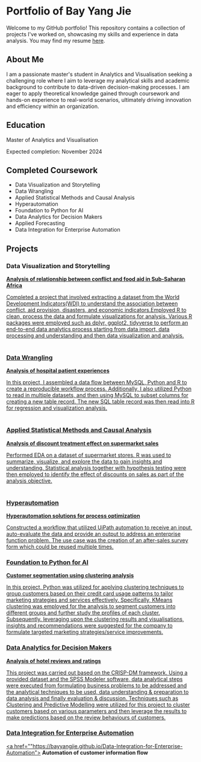 # Portfolio of Bay Yang Jie 

Welcome to my GitHub portfolio! This repository contains a collection of projects I've worked on, showcasing my skills and experience in data analysis. You may find my resume <a href="https://drive.google.com/file/d/1GAgaUo4LVUWnO2rdLaMTnEOUqKtsgBMw/view?usp=drive_link">here</a>.

## About Me
I am a passionate master's student in Analytics and Visualisation seeking a challenging role where I aim to leverage my analytical skills and academic background to contribute to data-driven decision-making processes. I am eager to apply theoretical knowledge gained through coursework and hands-on experience to real-world scenarios, ultimately driving innovation and efficiency within an organization.

## Education
Master of Analytics and Visualisation

Expected completion: November 2024

## Completed Coursework
- Data Visualization and Storytelling
- Data Wrangling
- Applied Statistical Methods and Causal Analysis
- Hyperautomation
- Foundation to Python for AI
- Data Analytics for Decision Makers
- Applied Forecasting
- Data Integration for Enterprise Automation

## Projects

### Data Visualization and Storytelling
<a href="https://bayyangjie.github.io/Data-Visualization-and-Storytelling"> <b> Analysis of relationship between conflict and food aid in Sub-Saharan Africa </b>

Completed a project that involved extracting a dataset from the World Development Indicators(WDI) to understand the association between conflict, aid provision, disasters, and economic indicators.Employed R to clean, process the data and formulate visualizations for analysis. Various R packages were employed such as dplyr, ggplot2, tidyverse to perform an end-to-end data analytics process starting from data import, data processing and understanding and then data visualization and analysis. <br> <br>

### Data Wrangling
<a href="https://bayyangjie.github.io/Data-Wrangling"> <b> Analysis of hospital patient experiences </b>

In this project, I assembled a data flow between MySQL, Python and R to create a reproducible workflow process. Additionally, I also utilized Python to read in multiple datasets, and then using MySQL to subset columns for creating a new table record. The new SQL table record was then read into R for regression and visualization analysis. <br> <br>

### Applied Statistical Methods and Causal Analysis
<a href="https://bayyangjie.github.io/Applied-Statistical-Methods-and-Causal-Analysis"> <b> Analysis of discount treatment effect on supermarket sales </b>

Performed EDA on a dataset of supermarket stores. R was used to summarize, visualize, and explore the data to gain insights and understanding. Statistical analysis together with hypothesis testing were then employed to identify the effect of discounts on sales as part of the analysis objective. <br> <br>

### Hyperautomation
<a href="https://bayyangjie.github.io/Hyperautomation"> <b> Hyperautomation solutions for process optimization </b>

Constructed a workflow that utilized UiPath automation to receive an input, auto-evaluate the data and provide an output to address an enterprise function problem. The use case was the creation of an after-sales survey form which could be reused multiple times.

### Foundation to Python for AI
<a href="https://bayyangjie.github.io/Foundation-to-Python-for-AI"> <b> Customer segmentation using clustering analysis </b>

In this project, Python was utilized for applying clustering techniques to group customers based on their credit card usage patterns to tailor marketing strategies and services effectively. Specifically, KMeans clustering was employed for the analysis to segment customers into different groups and further study the profiles of each cluster. Subsequently. leveraging upon the clustering results and visualisations, insights and recommendations were suggested for the company to formulate targeted marketing strategies/service improvements.

### Data Analytics for Decision Makers
<a href="https://bayyangjie.github.io/Data-Analytics-for-Decision-Makers"> <b> Analysis of hotel reviews and ratings </b>

This project was carried out based on the CRISP-DM framework. Using a provided dataset and the SPSS Modeler software, data analytical steps were executed from formulating business problems to be addressed and the analytical techniques to be used, data understanding & preparation to data analysis and finally evaluation & discussion. Techniques such as Clustering and Predictive Modelling were utilized for this project to cluster customers based on various parameters and then leverage the results to make predictions based on the review behaviours of customers.

### Data Integration for Enterprise Automation
<a href=""https://bayyangjie.github.io/Data-Integration-for-Enterprise-Automation"> <b> Automation of customer information flow </b>


